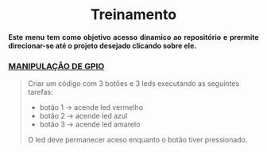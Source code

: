 <h1 align="center">Treinamento</h1>
<h4 align="justify">Este menu tem como objetivo acesso dinamico ao repositório e prermite direcionar-se até o projeto desejado clicando sobre ele.</h1>

### [MANIPULAÇÃO DE GPIO](Button_LED/main)
> Criar um código com 3 botões e 3 leds executando as seguintes tarefas:
> 
>* botão 1 -> acende led vermelho
>* botão 2 -> acende led azul
>* botão 3 -> acende led amarelo
>
> O led deve permanecer aceso enquanto o botão tiver pressionado.
 
